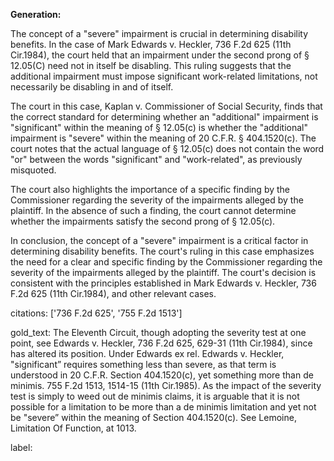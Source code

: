 **Generation:**



The concept of a "severe" impairment is crucial in determining disability benefits. In the case of Mark Edwards v. Heckler, 736 F.2d 625 (11th Cir.1984), the court held that an impairment under the second prong of § 12.05(C) need not in itself be disabling. This ruling suggests that the additional impairment must impose significant work-related limitations, not necessarily be disabling in and of itself.

The court in this case, Kaplan v. Commissioner of Social Security, finds that the correct standard for determining whether an "additional" impairment is "significant" within the meaning of § 12.05(c) is whether the "additional" impairment is "severe" within the meaning of 20 C.F.R. § 404.1520(c). The court notes that the actual language of § 12.05(c) does not contain the word "or" between the words "significant" and "work-related", as previously misquoted.

The court also highlights the importance of a specific finding by the Commissioner regarding the severity of the impairments alleged by the plaintiff. In the absence of such a finding, the court cannot determine whether the impairments satisfy the second prong of § 12.05(c).

In conclusion, the concept of a "severe" impairment is a critical factor in determining disability benefits. The court's ruling in this case emphasizes the need for a clear and specific finding by the Commissioner regarding the severity of the impairments alleged by the plaintiff. The court's decision is consistent with the principles established in Mark Edwards v. Heckler, 736 F.2d 625 (11th Cir.1984), and other relevant cases.



citations: ['736 F.2d 625', '755 F.2d 1513']

gold_text: The Eleventh Circuit, though adopting the severity test at one point, see Edwards v. Heckler, 736 F.2d 625, 629-31 (11th Cir.1984), since has altered its position. Under Edwards ex rel. Edwards v. Heckler, "significant” requires something less than severe, as that term is understood in 20 C.F.R. Section 404.1520(c), yet something more than de minimis. 755 F.2d 1513, 1514-15 (11th Cir.1985). As the impact of the severity test is simply to weed out de minimis claims, it is arguable that it is not possible for a limitation to be more than a de minimis limitation and yet not be "severe” within the meaning of Section 404.1520(c). See Lemoine, Limitation Of Function, at 1013.

label: 